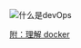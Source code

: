 ![什么是devOps](https://i.bmp.ovh/imgs/2021/09/275d35e3d29cd534.png)

[附：理解 docker](https://zhuanlan.zhihu.com/p/53260098)
